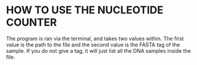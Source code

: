 # HOW TO USE THE NUCLEOTIDE COUNTER  

The program is ran via the terminal, and takes two values within. The first value is the path to the file and the second value is the FASTA tag of the sample. If you do not give a tag, it will just list all the DNA samples inside the file.
